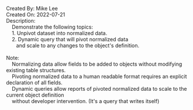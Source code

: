 Created By: Mike Lee<br />
Created On: 2022-07-21<br />
Description:<br />
&nbsp;&nbsp;&nbsp;&nbsp;Demonstrate the following topics:<br />
&nbsp;&nbsp;&nbsp;&nbsp;1.  Unpivot dataset into normalized data.<br />
&nbsp;&nbsp;&nbsp;&nbsp;2.  Dynamic query that will pivot normalized data<br />
&nbsp;&nbsp;&nbsp;&nbsp;&nbsp;&nbsp;&nbsp;and scale to any changes to the object's definition.
<br /><br />
Note:<br />
&nbsp;&nbsp;&nbsp;&nbsp;Normalizing data allow fields to be added to objects without modifying existing table structures.<br />
&nbsp;&nbsp;&nbsp;&nbsp;Pivoting normalized data to a human readable format requires an explicit declaration of all fields.<br />
&nbsp;&nbsp;&nbsp;&nbsp;Dynamic queries allow reports of pivoted normalized data to scale to the current object definition<br />
&nbsp;&nbsp;&nbsp;&nbsp;without developer intervention. (It's a query that writes itself)